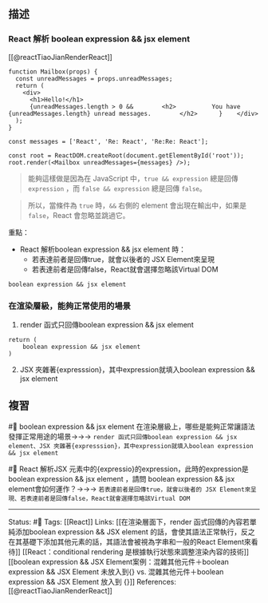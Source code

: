 ## 描述
### React 解析 boolean expression && jsx element
[[@reactTiaoJianRenderReact]]
```
function Mailbox(props) {
  const unreadMessages = props.unreadMessages;
  return (
    <div>
      <h1>Hello!</h1>
      {unreadMessages.length > 0 &&        <h2>          You have {unreadMessages.length} unread messages.        </h2>      }    </div>
  );
}

const messages = ['React', 'Re: React', 'Re:Re: React'];

const root = ReactDOM.createRoot(document.getElementById('root'));
root.render(<Mailbox unreadMessages={messages} />);
```

> 能夠這樣做是因為在 JavaScript 中，`true && expression` 總是回傳 `expression` ，而 `false && expression` 總是回傳 `false`。

> 所以，當條件為 `true` 時，`&&` 右側的 element 會出現在輸出中，如果是 `false`，React 會忽略並跳過它。


重點：
- React 解析boolean expression && jsx element  時：
	- 若表達前者是回傳true，就會以後者的 JSX Element來呈現
	- 若表達前者是回傳false，React就會選擇忽略該Virtual DOM
```
boolean expression && jsx element
```


### 在渲染層級，能夠正常使用的場景

1. render 函式只回傳boolean expression && jsx element
```
return (
	boolean expression && jsx element
)
```

2. JSX 夾雜著{expresssion}，其中expression就填入boolean expression && jsx element


## 複習
#🧠 boolean expression && jsx element 在渲染層級上，哪些是能夠正常讓語法發揮正常用途的場景->->-> `render 函式只回傳boolean expression && jsx element、JSX 夾雜著{expresssion}，其中expression就填入boolean expression && jsx element`
<!--SR:!2024-03-10,337,250-->

#🧠 React 解析JSX 元素中的{expressio}的expression，此時的expression是boolean expression && jsx element ，請問 boolean expression && jsx element會如何運作？->->-> `若表達前者是回傳true，就會以後者的 JSX Element來呈現、若表達前者是回傳false，React就會選擇忽略該Virtual DOM`
<!--SR:!2025-01-14,516,250-->




---
Status: #🌱 
Tags:
[[React]] 
Links:
[[在渲染層面下，render 函式回傳的內容若單純添加boolean expression && JSX element 的話，會使其語法正常執行，反之在其基礎下添加其他元素的話，其語法會被視為字串和一般的React Element來看待]]
[[React：conditional rendering 是根據執行狀態來調整渲染內容的技術]]
[[boolean expression && JSX Element案例：混雜其他元件＋boolean expression && JSX Element 未放入到{} vs. 混雜其他元件＋boolean expression && JSX Element 放入到 {}]]
References:
[[@reactTiaoJianRenderReact]]